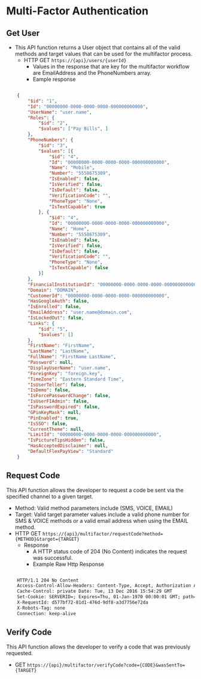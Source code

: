 # Multi-Factor Authentication

## Get User

- This API function returns a User object that contains all of the valid methods and target values that can be used for the multifactor process.
  - HTTP GET `https://{api}/users/{userId}`
    - Values in the response that are key for the multifactor workflow are EmailAddress and the PhoneNumbers array.
    - Eample response

```json

    {
        "$id": "1",
        "Id": "00000000-0000-0000-0000-000000000000",
        "UserName": "user.name",
        "Roles": {
            "$id": "2",
            "$values": ["Pay Bills", ]
        },
        "PhoneNumbers": {
            "$id": "3",
            "$values": [{
                "$id": "4",
                "Id": "00000000-0000-0000-0000-000000000000",
                "Name": "Mobile",
                "Number": "5558675309",
                "IsEnabled": false,
                "IsVerified": false,
                "IsDefault": false,
                "VerificationCode": "",
                "PhoneType": "None",
                "IsTextCapable": true
            }, {
                "$id": "4",
                "Id": "00000000-0000-0000-0000-000000000000",
                "Name": "Home",
                "Number": "5558675309",
                "IsEnabled": false,
                "IsVerified": false,
                "IsDefault": false,
                "VerificationCode": "",
                "PhoneType": "None",
                "IsTextCapable": false
            }]
        },
        "FinancialInstitutionId": "00000000-0000-0000-0000-000000000000",
        "Domain": "DOMAIN",
        "CustomerId": "00000000-0000-0000-0000-000000000000",
        "HasGoogleAuth": false,
        "IsEnrolled": false,
        "EmailAddress": "user.name@domain.com",
        "IsLockedOut": false,
        "Links": {
            "$id": "5",
            "$values": []
        },
        "FirstName": "FirstName",
        "LastName": "LastName",
        "FullName": "FirstName LastName",
        "Password": null,
        "DisplayUserName": "user.name",
        "ForeignKey": "foreign.key",
        "TimeZone": "Eastern Standard Time",
        "IsUserTeller": false,
        "IsDemo": false,
        "IsForcePasswordChange": false,
        "IsUserFIAdmin": false,
        "IsPasswordExpired": false,
        "GPinKeyMask": null,
        "PinEnabled": true,
        "IsSSO": false,
        "CurrentTheme": null,
        "LimitId": "00000000-0000-0000-0000-000000000000",
        "IsPictureTipsHidden": false,
        "HasAcceptedDisclaimer": null,
        "DefaultFlexPayView": "Standard"
    }

```

## Request Code

This API function allows the developer to request a code be sent via the specified channel to a given target.

- Method: Valid method parameters include (SMS, VOICE, EMAIL)
- Target: Valid target parameter values include a valid phone number for SMS & VOICE methods or a valid email address when using the EMAIL method.  
- HTTP GET `https://{api}/multifactor/requestCode?method={METHOD}&target={TARGET}`
  - Response
    - A HTTP status code of 204 (No Content) indicates the request was successful.
    - Example Raw Http Response

```txt

    HTTP/1.1 204 No Content
    Access-Control-Allow-Headers: Content-Type, Accept, Authorization Access-Control-Allow-Methods: GET, POST, PUT, DELETE, OPTIONS,PATCH Access-Control-Allow-Origin: *
    Cache-Control: private Date: Tue, 13 Dec 2016 15:54:29 GMT
    Set-Cookie: SERVERID=; Expires=Thu, 01-Jan-1970 00:00:01 GMT; path=/ X-Performance: 1000.0004 ms
    X-RequestId: d577bf72-81d1-476d-9df8-a3d7756e72da
    X-Robots-Tag: none
    Connection: keep-alive

```

## Verify Code

This API function allows the developer to verify a code that was previously requested.

- GET `https://{api}/multifactor/verifyCode?code={CODE}&wasSentTo={TARGET}`